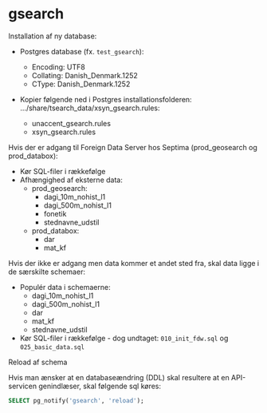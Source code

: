 # gsearch
Installation af ny database:

 - Postgres database (fx. `test_gsearch`):
   - Encoding: UTF8
   - Collating: Danish_Denmark.1252
   - CType: Danish_Denmark.1252

 - Kopier følgende ned i Postgres installationsfolderen: .../share/tsearch_data/xsyn_gsearch.rules:
   - unaccent_gsearch.rules
   - xsyn_gsearch.rules
 
 Hvis der er adgang til Foreign Data Server hos Septima (prod_geosearch og prod_databox):
 - Kør SQL-filer i rækkefølge
 - Afhængighed af eksterne data:
   - prod_geosearch:
     - dagi_10m_nohist_l1
     - dagi_500m_nohist_l1
     - fonetik
     - stednavne_udstil
   - prod_databox:
     - dar
     - mat_kf

Hvis der ikke er adgang men data kommer et andet sted fra, skal data ligge i de særskilte schemaer:
 - Populér data i schemaerne:
   - dagi_10m_nohist_l1
   - dagi_500m_nohist_l1
   - dar
   - mat_kf
   - stednavne_udstil
 - Kør SQL-filer i rækkefølge - dog undtaget: `010_init_fdw.sql` og `025_basic_data.sql`
 
Reload af schema

Hvis man ænsker at en databaseændring (DDL) skal resultere at en API-servicen genindlæser, skal følgende sql køres:
```sql
SELECT pg_notify('gsearch', 'reload');
```
